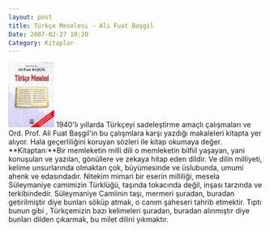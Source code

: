 ```yaml
---
layout: post
title: Türkçe Meselesi - Ali Fuat Başgil
Date: 2007-02-27 10:20
Category: Kitaplar
---
```


<span class="kitap-resmi">![turkce_meseli][]</span> 1940'lı yıllarda Türkçeyi sadeleştirme amaçlı
çalışmaları ve Ord. Prof. Ali Fuat Başgil'in bu çalışmlara karşı yazdığı
makaleleri kitapta yer alıyor. Hala geçerliliğini koruyan sözleri ile
kitap okumaya değer. **Kitaptan:**Bir memleketin milli dili o memleketin
bilfiil yaşayan, yani konuşulan ve yazılan, gönüllere ve zekaya hitap
eden dildir. Ve dilin milliyeti, kelime unsurlarında olmaktan çok,
büyümesinde ve üslubunda, umumi ahenk ve edasındadır. Nitekim mimari bir
eserin milliliği, mesela Süleymaniye camimizin Türklüğü, taşında
tokacında değil, inşası tarzında ve terkibindedir. Süleymaniye Camiinin
taşı, mermeri şuradan, buradan getirilmiştir diye bunları söküp atmak, o
canım şaheseri tahrib etmektir. Tıptı bunun gibi , Türkçemizin bazı
kelimeleri şuradan, buradan alınmıştır diye bunları dilden çıkarmak, bu
milet dilini yıkmaktır.

  [turkce_meseli]: /images/turkce_meseli.kucukresim.jpg
